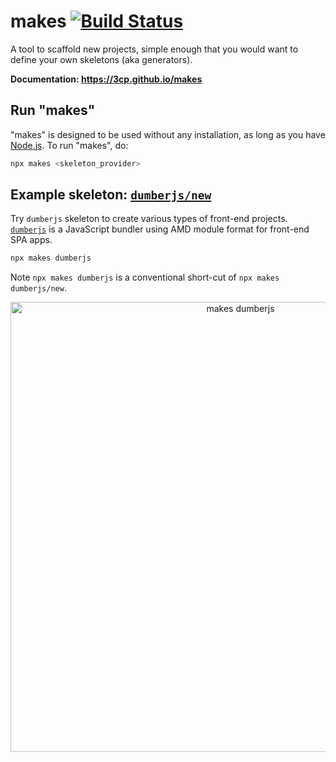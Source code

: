 # makes [![Build Status](https://travis-ci.org/3cp/makes.svg?branch=master)](https://travis-ci.org/3cp/makes)

A tool to scaffold new projects, simple enough that you would want to define your own skeletons (aka generators).

**Documentation: https://3cp.github.io/makes**

## Run "makes"

"makes" is designed to be used without any installation, as long as you have [Node.js](https://nodejs.org). To run "makes", do:

```bash
npx makes <skeleton_provider>
```

## Example skeleton: [`dumberjs/new`](https://github.com/dumberjs/new)
Try `dumberjs` skeleton to create various types of front-end projects. [`dumberjs`](https://github.com/dumberjs/dumber) is a JavaScript bundler using AMD module format for front-end SPA apps.

```bash
npx makes dumberjs
```

Note `npx makes dumberjs` is a conventional short-cut of `npx makes dumberjs/new`.

<p align="center">
<img src="https://3cp.github.io/makes/assets/makes-dumberjs.gif" alt="makes dumberjs" width="720">
</p>